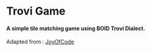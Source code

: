 # Trovi Game

#### A simple tile matching game using BOID Trovi Dialect.

Adapted from : [JoyOfCode](https://joyofcode.xyz/svelte-matching-game)
